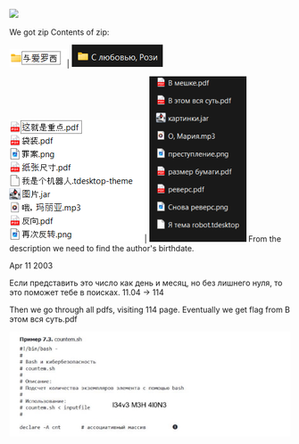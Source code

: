 ﻿![](/img/Aspose.Words.493a7d73-103b-4974-985e-1092274fdca6.001.jpeg)

We got zip Contents of zip:

![](Aspose.Words.493a7d73-103b-4974-985e-1092274fdca6.002.png)| ![](Aspose.Words.493a7d73-103b-4974-985e-1092274fdca6.003.png)

![](Aspose.Words.493a7d73-103b-4974-985e-1092274fdca6.004.png)| ![](Aspose.Words.493a7d73-103b-4974-985e-1092274fdca6.005.png) 
From the description we need to find the author's birthdate.

Apr 11 2003

Если представить это число как день и месяц, но без лишнего нуля, то это поможет тебе в поисках. 11.04 -> 114

Then we go through all pdfs, visiting 114 page. Eventually we get flag from В этом вся суть.pdf

![](Aspose.Words.493a7d73-103b-4974-985e-1092274fdca6.006.jpeg)
